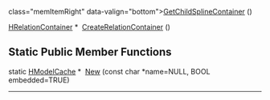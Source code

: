 class="memItemRight" data-valign="bottom"><a href="classHModelCache.md#e32d1fd7088adfc7096bb1469089546f" class="el">GetChildSplineContainer</a> ()</td>
</tr>
<tr>
<td class="memItemLeft" style="text-align: right;" data-nowrap="" data-valign="top"><a href="classHRelationContainer.md" class="el">HRelationContainer</a> * </td>
<td class="memItemRight" data-valign="bottom"><a href="classHModelCache.md#2aaee36a31c15a2cb6df223cefa6be1c" class="el">CreateRelationContainer</a> ()</td>
</tr>
<tr>
<td colspan="2"><br />
&#10;<h2 id="static-public-member-functions">Static Public Member Functions</h2></td>
</tr>
<tr>
<td class="memItemLeft" style="text-align: right;" data-nowrap="" data-valign="top">static <a href="classHModelCache.md" class="el">HModelCache</a> * </td>
<td class="memItemRight" data-valign="bottom"><a href="classHModelCache.md#390eb24b93794a767462e20175f3f444" class="el">New</a> (const char *name=NULL, BOOL embedded=TRUE)</td>
</tr>
</tbody>
</table>

------------------------------------------------------------------------

<span id="_details"></span>

